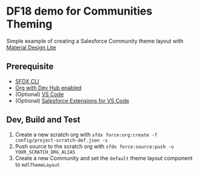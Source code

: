 # DF18 demo for Communities Theming

Simple example of creating a Salesforce Community theme layout with [Material Design Lite](https://getmdl.io/started/index.html)

## Prerequisite
- [SFDX CLI](https://developer.salesforce.com/tools/sfdxcli)
- [Org with Dev Hub enabled](https://developer.salesforce.com/docs/atlas.en-us.sfdx_setup.meta/sfdx_setup/sfdx_setup_enable_devhub.htm)
- (Optional) [VS Code](https://code.visualstudio.com/)
- (Optional) [Salesforce Extensions for VS Code](https://marketplace.visualstudio.com/items?itemName=salesforce.salesforcedx-vscode)

## Dev, Build and Test
1. Create a new scratch org with `sfdx force:org:create -f config/project-scratch-def.json -s`
2. Push source to the scratch org with `sfdx force:source:push -u YOUR_SCRATCH_ORG_ALIAS`
3. Create a new Community and set the `default` theme layout component to `mdlThemeLayout`
